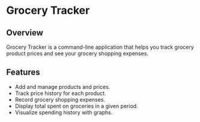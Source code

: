 # Grocery Tracker

## Overview
Grocery Tracker is a command-line application that helps you track grocery product prices and see your grocery shopping expenses.

## Features
- Add and manage products and prices.
- Track price history for each product.
- Record grocery shopping expenses.
- Display total spent on groceries in a given period.
- Visualize spending history with graphs.
